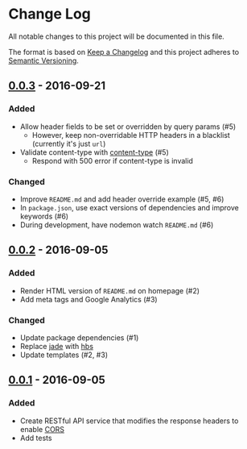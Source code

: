 # Change Log
All notable changes to this project will be documented in this file.

The format is based on [Keep a Changelog](http://keepachangelog.com) and this project adheres to [Semantic Versioning](http://semver.org).

## [0.0.3](https://github.com/CORSmirror/CORSmirror/compare/v0.0.2...v0.0.3) - 2016-09-21
### Added
- Allow header fields to be set or overridden by query params (#5)
  - However, keep non-overridable HTTP headers in a blacklist (currently it's just `url`)
- Validate content-type with [content-type](https://www.npmjs.com/package/content-type) (#5)
  - Respond with 500 error if content-type is invalid

### Changed
- Improve `README.md` and add header override example (#5, #6)
- In `package.json`, use exact versions of dependencies and improve keywords (#6)
- During development, have nodemon watch `README.md` (#6)

## [0.0.2](https://github.com/CORSmirror/CORSmirror/compare/v0.0.1...v0.0.2) - 2016-09-05
### Added
- Render HTML version of `README.md` on homepage (#2)
- Add meta tags and Google Analytics (#3)

### Changed
- Update package dependencies (#1)
- Replace [jade](https://github.com/jadejs/jade) with [hbs](https://github.com/pillarjs/hbs)
- Update templates (#2, #3)

## [0.0.1](https://github.com/CORSmirror/CORSmirror/tree/v0.0.1) - 2016-09-05
### Added
- Create RESTful API service that modifies the response headers to enable [CORS](https://github.com/expressjs/cors)
- Add tests
